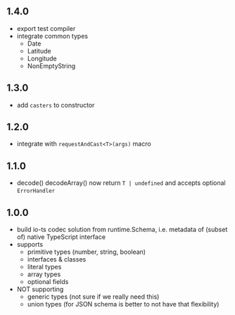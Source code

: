 ## 1.4.0

- export test compiler
- integrate common types
  - Date
  - Latitude
  - Longitude
  - NonEmptyString

## 1.3.0

- add `casters` to constructor

## 1.2.0

- integrate with `requestAndCast<T>(args)` macro

## 1.1.0

- decode() decodeArray() now return `T | undefined` and accepts optional `ErrorHandler`

## 1.0.0

- build io-ts codec solution from runtime.Schema, i.e. metadata of (subset of) native TypeScript interface
- supports
  - primitive types (number, string, boolean)
  - interfaces & classes
  - literal types
  - array types
  - optional fields
- NOT supporting
  - generic types (not sure if we really need this)
  - union types (for JSON schema is better to not have that flexibility)
